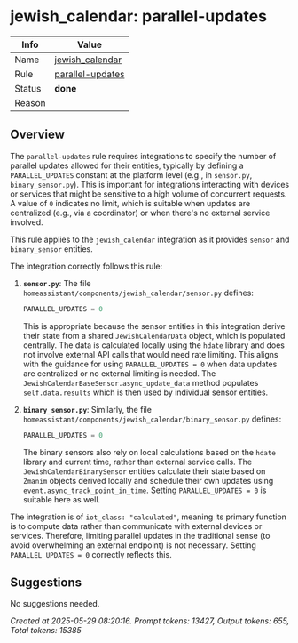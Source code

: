 # jewish_calendar: parallel-updates

| Info   | Value                                                                    |
|--------|--------------------------------------------------------------------------|
| Name   | [jewish_calendar](https://www.home-assistant.io/integrations/jewish_calendar/) |
| Rule   | [parallel-updates](https://developers.home-assistant.io/docs/core/integration-quality-scale/rules/parallel-updates)                                                     |
| Status | **done**                                                                 |
| Reason |                                                                          |

## Overview

The `parallel-updates` rule requires integrations to specify the number of parallel updates allowed for their entities, typically by defining a `PARALLEL_UPDATES` constant at the platform level (e.g., in `sensor.py`, `binary_sensor.py`). This is important for integrations interacting with devices or services that might be sensitive to a high volume of concurrent requests. A value of `0` indicates no limit, which is suitable when updates are centralized (e.g., via a coordinator) or when there's no external service involved.

This rule applies to the `jewish_calendar` integration as it provides `sensor` and `binary_sensor` entities.

The integration correctly follows this rule:

1.  **`sensor.py`**:
    The file `homeassistant/components/jewish_calendar/sensor.py` defines:
    ```python
    PARALLEL_UPDATES = 0
    ```
    This is appropriate because the sensor entities in this integration derive their state from a shared `JewishCalendarData` object, which is populated centrally. The data is calculated locally using the `hdate` library and does not involve external API calls that would need rate limiting. This aligns with the guidance for using `PARALLEL_UPDATES = 0` when data updates are centralized or no external limiting is needed. The `JewishCalendarBaseSensor.async_update_data` method populates `self.data.results` which is then used by individual sensor entities.

2.  **`binary_sensor.py`**:
    Similarly, the file `homeassistant/components/jewish_calendar/binary_sensor.py` defines:
    ```python
    PARALLEL_UPDATES = 0
    ```
    The binary sensors also rely on local calculations based on the `hdate` library and current time, rather than external service calls. The `JewishCalendarBinarySensor` entities calculate their state based on `Zmanim` objects derived locally and schedule their own updates using `event.async_track_point_in_time`. Setting `PARALLEL_UPDATES = 0` is suitable here as well.

The integration is of `iot_class: "calculated"`, meaning its primary function is to compute data rather than communicate with external devices or services. Therefore, limiting parallel updates in the traditional sense (to avoid overwhelming an external endpoint) is not necessary. Setting `PARALLEL_UPDATES = 0` correctly reflects this.

## Suggestions

No suggestions needed.

_Created at 2025-05-29 08:20:16. Prompt tokens: 13427, Output tokens: 655, Total tokens: 15385_
